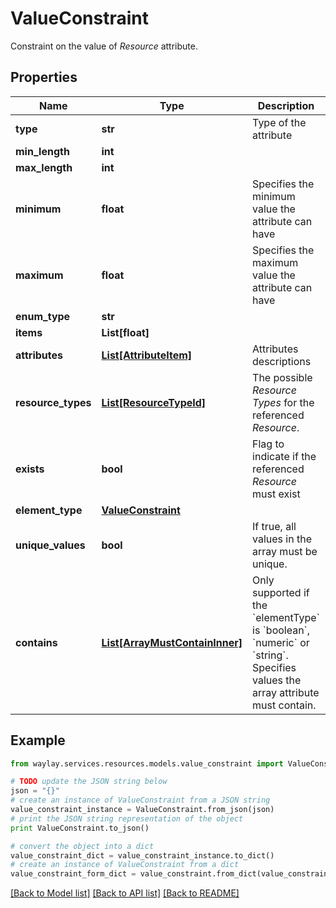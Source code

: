 # ValueConstraint

Constraint on the value of _Resource_ attribute.

## Properties

Name | Type | Description | Notes
------------ | ------------- | ------------- | -------------
**type** | **str** | Type of the attribute | 
**min_length** | **int** |  | [optional] 
**max_length** | **int** |  | [optional] 
**minimum** | **float** | Specifies the minimum value the attribute can have | [optional] 
**maximum** | **float** | Specifies the maximum value the attribute can have | [optional] 
**enum_type** | **str** |  | 
**items** | **List[float]** |  | 
**attributes** | [**List[AttributeItem]**](AttributeItem.md) | Attributes descriptions | 
**resource_types** | [**List[ResourceTypeId]**](ResourceTypeId.md) | The possible _Resource Types_ for the referenced _Resource_. | [optional] 
**exists** | **bool** | Flag to indicate if the referenced _Resource_ must exist | [optional] [default to False]
**element_type** | [**ValueConstraint**](ValueConstraint.md) |  | 
**unique_values** | **bool** | If true, all values in the array must be unique. | [optional] [default to False]
**contains** | [**List[ArrayMustContainInner]**](ArrayMustContainInner.md) | Only supported if the &#x60;elementType&#x60; is &#x60;boolean&#x60;, &#x60;numeric&#x60; or &#x60;string&#x60;. Specifies values the array attribute must contain. | [optional] 

## Example

```python
from waylay.services.resources.models.value_constraint import ValueConstraint

# TODO update the JSON string below
json = "{}"
# create an instance of ValueConstraint from a JSON string
value_constraint_instance = ValueConstraint.from_json(json)
# print the JSON string representation of the object
print ValueConstraint.to_json()

# convert the object into a dict
value_constraint_dict = value_constraint_instance.to_dict()
# create an instance of ValueConstraint from a dict
value_constraint_form_dict = value_constraint.from_dict(value_constraint_dict)
```
[[Back to Model list]](../README.md#documentation-for-models) [[Back to API list]](../README.md#documentation-for-api-endpoints) [[Back to README]](../README.md)


